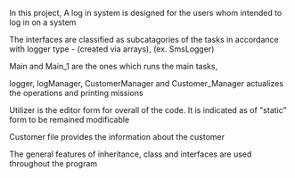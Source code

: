 In this project, A log in system is designed for the users whom intended to log in on a system

The interfaces are classified as subcatagories of the tasks in accordance with logger type - (created via arrays), (ex. SmsLogger)

Main and Main_1 are the ones which runs the main tasks,

logger, logManager, CustomerManager and Customer_Manager actualizes the operations and printing missions

Utilizer is the editor form for overall of the code. It is indicated as of "static" form to be remained modificable

Customer file provides the information about the customer

The general features of inheritance, class and interfaces are used throughout the program
